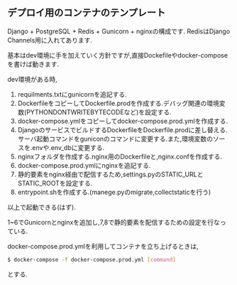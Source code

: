 ## デプロイ用のコンテナのテンプレート

Django + PostgreSQL + Redis + Gunicorn + nginxの構成です.
RedisはDjango Channels用に入れてあります.

基本はdev環境に手を加えていく方針ですが,直接Dockefileやdocker-composeを書けば動きます.

dev環境がある時,

1. requilments.txtにgunicornを追記する.
2. DockerfileをコピーしてDockerfile.prodを作成する.デバッグ関連の環境変数(PYTHONDONTWRITEBYTECODEなど)を設定する.
3. docker-compose.ymlをコピーしてdocker-compose.prod.ymlを作成する.
4. DjangoのサービスでビルドするDockerfileをDockerfile.prodに差し替える.サーバ起動コマンドをguniconのコマンドに変更する.また,環境変数のソースを.envや.env_dbに変更する.
5. nginxフォルダを作成する.nginx用のDockerfileと,nginx.confを作成する.
6. docker-compose.prod.ymlにnginxを追記する.
7. 静的要素をnginx経由で配信するため,settings.pyのSTATIC_URLとSTATIC_ROOTを設定する.
8. entrypoint.shを作成する.(manege.pyのmigrate,collectstaticを行う)
   
以上で起動できる(はず).

1~6でGunicornとnginxを追加し,7,8で静的要素を配信するための設定を行なっている.

docker-compose.prod.ymlを利用してコンテナを立ち上げるときは,

```Bash
$ docker-compose -f docker-compose.prod.yml [command]
```

とする.